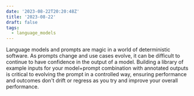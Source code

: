 ```yaml
---
date: '2023-08-22T20:20:48Z'
title: '2023-08-22'
draft: false
tags:
  - language_models
---
```


Language models and prompts are magic in a world of deterministic software.
As prompts change and use cases evolve, it can be difficult to continue to have confidence in the output of a model.
Building a library of example inputs for your model+prompt combination with annotated outputs is critical to evolving the prompt in a controlled way, ensuring performance and outcomes don't drift or regress as you try and improve your overall performance.

